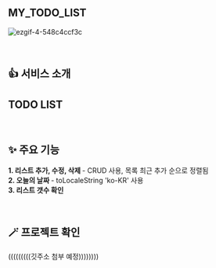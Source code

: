 ## MY_TODO_LIST

![ezgif-4-548c4ccf3c](https://github.com/8566uyu/MY_TODO_LIST/assets/121207285/5e4a8016-6da0-4230-830e-3c96ed8cabfd)

<BR>

## 👍 서비스 소개
## TODO LIST 
<BR>

## ✨ 주요 기능
<B> 1. 리스트 추가, 수정, 삭제 </B> - CRUD 사용, 목록 최근 추가 순으로 정렬됨 <br>
<B> 2. 오늘의 날짜 </B> - toLocaleString 'ko-KR' 사용 <br>
<B> 3. 리스트 갯수 확인 </B> 

<BR>


## 🪄 프로젝트 확인
(((((((((깃주소 첨부 예정))))))))

